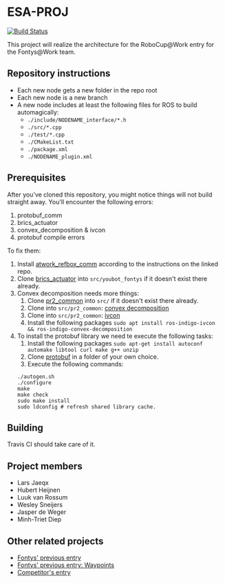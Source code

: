 # ESA-PROJ

[![Build Status](https://travis-ci.org/minhtrietdiep/ESA-PROJ.svg?branch=master)](https://travis-ci.org/minhtrietdiep/ESA-PROJ)

This project will realize the architecture for the RoboCup@Work entry for the Fontys@Work team.

## Repository instructions

* Each new node gets a new folder in the repo root
* Each new node is a new branch
* A new node includes at least the following files for ROS to build automagically:
  * `./include/NODENAME_interface/*.h`
  * `./src/*.cpp`
  * `./test/*.cpp`
  * `./CMakeList.txt`
  * `./package.xml`
  * `./NODENAME_plugin.xml`

## Prerequisites
After you've cloned this repository, you might notice things will not build straight away. You'll encounter the following errors:  

1. protobuf_comm
2. brics_actuator
3. convex_decomposition & ivcon
4. protobuf compile errors

To fix them:

1. Install [atwork_refbox_comm](https://github.com/industrial-robotics/atwork_refbox_comm) according to the instructions on the linked repo.
2. Clone [brics_actuator](https://github.com/wnowak/brics_actuator) into `src/youbot_fontys` if it doesn't exist there already.
3. Convex decomposition needs more things:
   1. Clone [pr2_common](https://github.com/pr2/pr2_common) into `src/` if it doesn't exist there already.
   2. Clone into `src/pr2_common`: [convex decomposition](https://github.com/ros/convex_decomposition)
   3. Clone into `src/pr2_common`: [ivcon](https://github.com/ros/ivcon)
   4. Install the following packages `sudo apt install ros-indigo-ivcon && ros-indigo-convex-decomposition`
4. To install the protobuf library we need te execute the following tasks:
   1. Install the following packages `sudo apt-get install autoconf automake libtool curl make g++ unzip`
   2. Clone [protobuf](https://github.com/google/protobuf) in a folder of your own choice.
   3. Execute the following commands:  
   ```
   ./autogen.sh  
   ./configure  
   make  
   make check  
   sudo make install  
   sudo ldconfig # refresh shared library cache.  
   ```

## Building

Travis CI should take care of it.

## Project members

* Lars Jaeqx
* Hubert Heijnen
* Luuk van Rossum
* Wesley Sneijers
* Jasper de Weger
* Minh-Triet Diep

## Other related projects
* [Fontys' previous entry](https://github.com/Youbotfontysatwork/youbot_fontys)
* [Fontys' previous entry: Waypoints](https://github.com/BasB1/youbot_interface)
* [Competitor's entry](https://github.com/mas-group/robocup-at-work)
